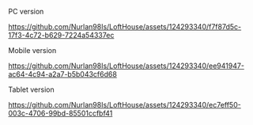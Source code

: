PC version



https://github.com/Nurlan98Is/LoftHouse/assets/124293340/f7f87d5c-17f3-4c72-b629-7224a54337ec

Mobile version



https://github.com/Nurlan98Is/LoftHouse/assets/124293340/ee941947-ac64-4c94-a2a7-b5b043cf6d68

Tablet version


https://github.com/Nurlan98Is/LoftHouse/assets/124293340/ec7eff50-003c-4706-99bd-85501ccfbf41


